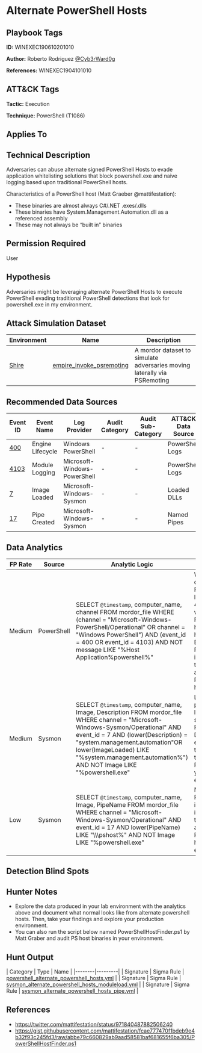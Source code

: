 # Alternate PowerShell Hosts

## Playbook Tags

**ID:** WINEXEC190610201010

**Author:** Roberto Rodriguez [@Cyb3rWard0g](https://twitter.com/Cyb3rWard0g)

**References:** WINEXEC1904101010

## ATT&CK Tags

**Tactic:** Execution

**Technique:** PowerShell (T1086)

## Applies To

## Technical Description

Adversaries can abuse alternate signed PowerShell Hosts to evade application whitelisting solutions that block powershell.exe and naive logging based upon traditional PowerShell hosts.

Characteristics of a PowerShell host (Matt Graeber @mattifestation):

* These binaries are almost always C#/.NET .exes/.dlls
* These binaries have System.Management.Automation.dll as a referenced assembly
* These may not always be “built in” binaries

## Permission Required

User

## Hypothesis

Adversaries might be leveraging alternate PowerShell Hosts to execute PowerShell evading traditional PowerShell detections that look for powershell.exe in my environment.

## Attack Simulation Dataset

| Environment| Name | Description |
|--------|---------|---------|
| [Shire](https://github.com/Cyb3rWard0g/mordor/tree/acf9f6be6a386783a20139ceb2faf8146378d603/environment/shire) | [empire_invoke_psremoting](https://github.com/Cyb3rWard0g/mordor/blob/acf9f6be6a386783a20139ceb2faf8146378d603/small_datasets/windows/execution/powershell_T1086/empire_invoke_psremoting.md) | A mordor dataset to simulate adversaries moving laterally via PSRemoting |

## Recommended Data Sources

| Event ID | Event Name | Log Provider | Audit Category | Audit Sub-Category | ATT&CK Data Source |
|---------|---------|----------|----------|---------|---------|
| [400](https://github.com/Cyb3rWard0g/OSSEM/blob/master/data_dictionaries/windows/powershell/events/event-400.md) | Engine Lifecycle | Windows PowerShell | - | - | PowerShell Logs |
| [4103](https://github.com/Cyb3rWard0g/OSSEM/blob/master/data_dictionaries/windows/powershell/events/event-4103.md) | Module Logging | Microsoft-Windows-PowerShell | - | - | PowerShell Logs |
| [7](https://github.com/Cyb3rWard0g/OSSEM/blob/master/data_dictionaries/windows/sysmon/event-7.md) | Image Loaded | Microsoft-Windows-Sysmon | - | - | Loaded DLLs |
| [17](https://github.com/Cyb3rWard0g/OSSEM/blob/master/data_dictionaries/windows/sysmon/event-7.md) | Pipe Created | Microsoft-Windows-Sysmon | - | - | Named Pipes |

## Data Analytics

| FP Rate | Source | Analytic Logic | Description |
|--------|---------|---------|---------|
| Medium | PowerShell | SELECT `@timestamp`, computer_name, channel FROM mordor_file WHERE (channel = "Microsoft-Windows-PowerShell/Operational" OR channel = "Windows PowerShell") AND (event_id = 400 OR event_id = 4103) AND NOT message LIKE "%Host Application%powershell%" | Within the classic PowerShell log, event ID 400 indicates when a new PowerShell host process has started. Excluding PowerShell.exe is a good way to find alternate PowerShell hosts |
| Medium | Sysmon |  SELECT `@timestamp`, computer_name, Image, Description FROM mordor_file WHERE channel = "Microsoft-Windows-Sysmon/Operational" AND event_id = 7 AND (lower(Description) = "system.management.automation"OR lower(ImageLoaded) LIKE "%system.management.automation%") AND NOT Image LIKE "%powershell.exe"  | Looking for processes loading a specific PowerShell DLL is a very effective way to document the use of PowerShell in your environment |
| Low | Sysmon |  SELECT `@timestamp`, computer_name, Image, PipeName FROM mordor_file WHERE channel = "Microsoft-Windows-Sysmon/Operational" AND event_id = 17 AND lower(PipeName) LIKE "\\\\\pshost%" AND NOT Image LIKE "%powershell.exe" | Monitoring for PSHost* pipes is another interesting way to find other alternate PowerShell hosts in your environment. |

## Detection Blind Spots

## Hunter Notes

* Explore the data produced in your lab environment with the analytics above and document what normal looks like from alternate powershell hosts. Then, take your findings and explore your production environment.
* You can also run the script below named PowerShellHostFinder.ps1 by Matt Graber and audit PS host binaries in your environment.

## Hunt Output

| Category | Type | Name |
|--------|---------|
| Signature | Sigma Rule | [powershell_alternate_powershell_hosts.yml](https://github.com/Cyb3rWard0g/ThreatHunter-Playbook/tree/master/signatures/sigma/powershell_alternate_powershell_hosts.yml) |
| Signature | Sigma Rule | [sysmon_alternate_powershell_hosts_moduleload.yml](https://github.com/Cyb3rWard0g/ThreatHunter-Playbook/tree/master/signatures/sigma/sysmon_alternate_powershell_hosts_moduleload.yml) |
| Signature | Sigma Rule | [sysmon_alternate_powershell_hosts_pipe.yml](https://github.com/Cyb3rWard0g/ThreatHunter-Playbook/tree/master/signatures/sigma/sysmon_alternate_powershell_hosts_pipe.yml) |

## References

* https://twitter.com/mattifestation/status/971840487882506240
* https://gist.githubusercontent.com/mattifestation/fcae777470f1bdeb9e4b32f93c245fd3/raw/abbe79c660829ab9aad58581baf681655f6ba305/PowerShellHostFinder.ps1